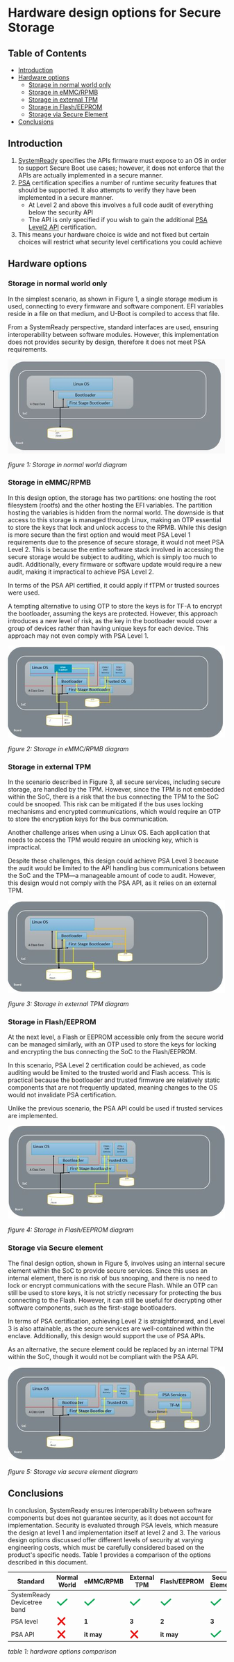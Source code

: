 <!-- SPDX-License-Identifier: CC-BY-SA-4.0 -->

# Hardware design options for Secure Storage

## Table of Contents
- [Introduction](#introduction)
- [Hardware options](#hardware-options)
  - [Storage in normal world only](#storage-in-normal-world-only)
  - [Storage in eMMC/RPMB](#storage-in-emmcrpmb)
  - [Storage in external TPM](#storage-in-external-tpm)
  - [Storage in Flash/EEPROM](#storage-in-flasheeprom)
  - [Storage via Secure Element](#storage-via-secure-element)
- [Conclusions](#conclusions)

## Introduction  
  
1. [SystemReady][SystemReady] specifies the APIs firmware must expose to an OS in order to support Secure Boot use cases; however, it does not enforce that the APIs are actually implemented in a secure manner.
2. [PSA][PSA] certification specifies a number of runtime security features that should be supported. It also attempts to verify they have been implemented in a secure manner.
   - At Level 2 and above this involves a full code audit of everything below the security API​
   - The API is only specified if you wish to gain the additional [PSA Level2 API](https://arm-software.github.io/psa-api/) certification.​
3. This means your hardware choice is wide and not fixed but certain choices will restrict what security level certifications you could achieve​

## Hardware options
### Storage in normal world only

In the simplest scenario, as shown in Figure 1, a single storage medium is used, connecting to every firmware and software component. EFI variables reside in a file on that medium, and U-Boot is compiled to access that file.

From a SystemReady perspective, standard interfaces are used, ensuring interoperability between software modules. However, this implementation does not provides security by design, therefore it does not meet PSA requirements.

![Storage normal world](images/storage_normal_world_500px.jpg)

_figure 1: Storage in normal world diagram_

### Storage in eMMC/RPMB

In this design option, the storage has two partitions: one hosting the root filesystem (rootfs) and the other hosting the EFI variables. The partition hosting the variables is hidden from the normal world. The downside is that access to this storage is managed through Linux, making an OTP essential to store the keys that lock and unlock access to the RPMB. While this design is more secure than the first option and would meet PSA Level 1 requirements due to the presence of secure storage, it would not meet PSA Level 2. This is because the entire software stack involved in accessing the secure storage would be subject to auditing, which is simply too much to audit. Additionally, every firmware or software update would require a new audit, making it impractical to achieve PSA Level 2.

In terms of the PSA API certified, it could apply if fTPM or trusted sources were used.

A tempting alternative to using OTP to store the keys is for TF-A to encrypt the bootloader, assuming the keys are protected. However, this approach introduces a new level of risk, as the key in the bootloader would cover a group of devices rather than having unique keys for each device. This approach may not even comply with PSA Level 1.

![Storage eMMC RPMB](images/storage_emmc_500px.jpg)

_figure 2: Storage in eMMC/RPMB diagram_

### Storage in external TPM

In the scenario described in Figure 3, all secure services, including secure storage, are handled by the TPM. However, since the TPM is not embedded within the SoC, there is a risk that the bus connecting the TPM to the SoC could be snooped. This risk can be mitigated if the bus uses locking mechanisms and encrypted communications, which would require an OTP to store the encryption keys for the bus communication.

Another challenge arises when using a Linux OS. Each application that needs to access the TPM would require an unlocking key, which is impractical.

Despite these challenges, this design could achieve PSA Level 3 because the audit would be limited to the API handling bus communications between the SoC and the TPM—a manageable amount of code to audit. However, this design would not comply with the PSA API, as it relies on an external TPM.

![Storage external TPM](images/storage_tpm_500px.jpg)

_figure 3: Storage in external TPM diagram_


### Storage in Flash/EEPROM
At the next level, a Flash or EEPROM accessible only from the secure world can be managed similarly, with an OTP used to store the keys for locking and encrypting the bus connecting the SoC to the Flash/EEPROM.

In this scenario, PSA Level 2 certification could be achieved, as code auditing would be limited to the trusted world and Flash access. This is practical because the bootloader and trusted firmware are relatively static components that are not frequently updated, meaning changes to the OS would not invalidate PSA certification.

Unlike the previous scenario, the PSA API could be used if trusted services are implemented.

![Storage flash](images/storage_flash_500px.jpg)

_figure 4: Storage in Flash/EEPROM diagram_

### Storage via Secure element

The final design option, shown in Figure 5, involves using an internal secure element within the SoC to provide secure services. Since this uses an internal element, there is no risk of bus snooping, and there is no need to lock or encrypt communications with the secure Flash. While an OTP can still be used to store keys, it is not strictly necessary for protecting the bus connecting to the Flash. However, it can still be useful for decrypting other software components, such as the first-stage bootloaders.

In terms of PSA certification, achieving Level 2 is straightforward, and Level 3 is also attainable, as the secure services are well-contained within the enclave. Additionally, this design would support the use of PSA APIs.

As an alternative, the secure element could be replaced by an internal TPM within the SoC, though it would not be compliant with the PSA API.

![Storage secure element](images/storage_secure_element_500px.jpg)

_figure 5: Storage via secure element diagram_




## Conclusions

In conclusion, SystemReady ensures interoperability between software components but does not guarantee security, as it does not account for implementation. Security is evaluated through PSA levels, which measure the design at level 1 and implementation itself at level 2 and 3. The various design options discussed offer different levels of security at varying engineering costs, which must be carefully considered based on the product's specific needs. Table 1 provides a comparison of the options described in this document.


| Standard  | Normal World | eMMC/RPMB |   External TPM |  Flash/EEPROM | Secure Element |
|-----------|--------------|-----------|----------------|---------------|----------------|
| SystemReady Devicetree band    | ![yes](images/check.jpg)  | ![yes](images/check.jpg) |  ![yes](images/check.jpg) |   ![yes](images/check.jpg) |  ![yes](images/check.jpg) |
| PSA level      | ![no](images/cross.jpg)   | __1__ | __3__ | __2__ | __3__ |
| PSA API     | ![no](images/cross.jpg)    | __it may__ |  ![no](images/cross.jpg)    | __it may__ |  ![yes](images/check.jpg)   | 

_table 1: hardware options comparison_

[SystemReady]: https://www.arm.com/architecture/system-architectures/systemready-compliance-program/systemready-devicetree-band
[PSA]: https://www.psacertified.org/
